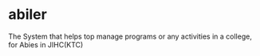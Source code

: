 # abiler
The System that helps top manage programs or any activities in a college, for Abies in JIHC(KTC)

